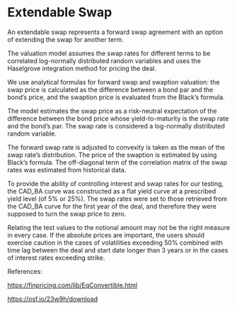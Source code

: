 # Extendable Swap

An extendable swap represents a forward swap agreement with an option of extending the swap for another term.

The valuation model assumes the swap rates for different terms to be correlated log-normally distributed random variables and uses the Haselgrove integration method for pricing the deal. 

We use analytical formulas for forward swap and swaption valuation: the swap price is calculated as the difference between a bond par and the bond’s price, and the swaption price is evaluated from the Black’s formula.

The model estimates the swap price as a risk-neutral expectation of the difference between the bond price whose yield-to-maturity is the swap rate and the bond’s par. The swap rate is considered a log-normally distributed random variable. 

The forward swap rate is adjusted to convexity is taken as the mean of the swap rate’s distribution. The price of the swaption is estimated by using Black’s formula. The off-diagonal term of the correlation matrix of the swap rates was estimated from historical data. 

To provide the ability of controlling interest and swap rates for our testing, the CAD_BA curve was constructed as a flat yield curve at a prescribed yield level (of 5% or 25%). The swap rates were set to those retrieved from the CAD_BA curve for the first year of the deal, and therefore they were supposed to turn the swap price to zero.

Relating the test values to the notional amount may not be the right measure in every case. If the absolute prices are important, the users should exercise caution in the cases of volatilities exceeding 50% combined with time lag between the deal and start date longer than 3 years or in the cases of interest rates exceeding strike.

References:

https://finpricing.com/lib/EqConvertible.html

https://osf.io/23w9h/download
